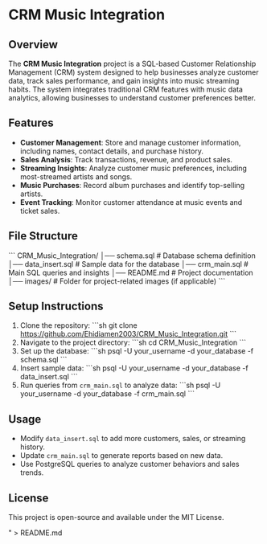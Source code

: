 # CRM Music Integration

## Overview
The **CRM Music Integration** project is a SQL-based Customer Relationship Management (CRM) system designed to help businesses analyze customer data, track sales performance, and gain insights into music streaming habits. The system integrates traditional CRM features with music data analytics, allowing businesses to understand customer preferences better.

## Features
- **Customer Management**: Store and manage customer information, including names, contact details, and purchase history.
- **Sales Analysis**: Track transactions, revenue, and product sales.
- **Streaming Insights**: Analyze customer music preferences, including most-streamed artists and songs.
- **Music Purchases**: Record album purchases and identify top-selling artists.
- **Event Tracking**: Monitor customer attendance at music events and ticket sales.

## File Structure
\`\`\`
CRM_Music_Integration/
│── schema.sql           # Database schema definition
│── data_insert.sql      # Sample data for the database
│── crm_main.sql         # Main SQL queries and insights
│── README.md            # Project documentation
│── images/              # Folder for project-related images (if applicable)
\`\`\`

## Setup Instructions
1. Clone the repository:
   \`\`\`sh
   git clone https://github.com/Ehidiamen2003/CRM_Music_Integration.git
   \`\`\`
2. Navigate to the project directory:
   \`\`\`sh
   cd CRM_Music_Integration
   \`\`\`
3. Set up the database:
   \`\`\`sh
   psql -U your_username -d your_database -f schema.sql
   \`\`\`
4. Insert sample data:
   \`\`\`sh
   psql -U your_username -d your_database -f data_insert.sql
   \`\`\`
5. Run queries from `crm_main.sql` to analyze data:
   \`\`\`sh
   psql -U your_username -d your_database -f crm_main.sql
   \`\`\`

## Usage
- Modify `data_insert.sql` to add more customers, sales, or streaming history.
- Update `crm_main.sql` to generate reports based on new data.
- Use PostgreSQL queries to analyze customer behaviors and sales trends.

## License
This project is open-source and available under the MIT License.

" > README.md

